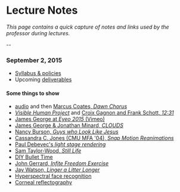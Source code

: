 # Lecture Notes

*This page contains a quick capture of notes and links used by the professor during lectures.* 

-- 

### September 2, 2015

* [Syllabus & policies](../README.md)
* Upcoming [deliverables](deliverables.md)

#### Some things to show

* [audio](http://audio.theguardian.tv/sys-audio/Arts/Culture/2007/01/24/yellowhammerfinal.mp3) and then [Marcus Coates, *Dawn Chorus*](https://www.youtube.com/watch?v=PCCpnDtgxXk) 
* [*Visible Human Project*](https://www.youtube.com/watch?v=dPPjUtiAGYs) and [Croix Gagnon and Frank Schott, *12:31*](http://www.project1231.com/)
* [James George at *Eyeo 2015* (Vimeo)](https://vimeo.com/134973504)
* [James George & Jonathan Minard, *CLOUDS*](http://cloudsdocumentary.com/)
* [Nancy Burson, *Guys who Look Like Jesus*](https://raw.githubusercontent.com/golanlevin/ExperimentalCapture/master/docs/images/image-averaging/burson_jesus_guys.jpg)
* [Cassandra C. Jones (CMU MFA '04), *Snap Motion Reanimations*](http://www.cassandracjones.com/snap-motion-re-animations)
* [Paul Debevec's *light stage rendering*](http://www.pauldebevec.com/Research/LS/)
* [Sam Taylor-Wood, *Still Life*](https://www.youtube.com/watch?v=pXPP8eUlEtk)
* [DIY Bullet Time](https://www.youtube.com/watch?v=OEd5lTmeAH8)
* [John Gerrard, *Infite Freedom Exercise*](https://www.youtube.com/watch?v=xUKC11NEK0A)
* [Jay Watson, *Linger a Litter Longer*](http://www.fubiz.net/en/2014/02/21/thermochromic-table/)
* [Hyperspectral face recognition](http://www.intechopen.com/books/reviews-refinements-and-new-ideas-in-face-recognition/thermal-infrared-face-recognition-a-biometric-identification-technique-for-robust-security-system)
* [Corneal reflectography](http://petapixel.com/2012/08/17/great-scott-corneal-imaging-is-a-real-thing/)
